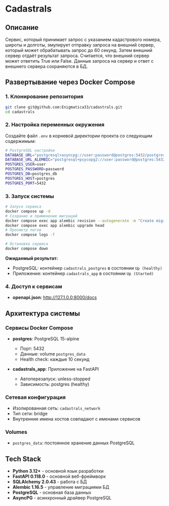 # Cadastrals

## Описание

Сервис, который принимает запрос с указанием кадастрового номера, широты и долготы, эмулирует отправку запроса на внешний сервер, который может обрабатывать запрос до 60 секунд. Затем внешний сервер отдаёт результат запроса. Считается, что внешний сервер может ответить True или False. Данные запроса на сервер и ответ с внешнего сервера сохраняются в БД.



## Развертывание через Docker Compose

### 1. Клонирование репозитория

```bash
git clone git@github.com:Enigmatica33/cadastrals.git
cd cadastrals
```

### 2. Настройка переменных окружения

Создайте файл `.env` в корневой директории проекта со следующим содержимым:

```bash
# PostgreSQL настройки
DATABASE_URL="postgresql+asyncpg://user:password@postgres:5432/postgres_db"
DATABASE_URL_ALEMBIC="postgresql+psycopg2://user:password@postgres:5432/postgres_db"
POSTGRES_USER=user
POSTGRES_PASSWORD=password
POSTGRES_DB=postgres_db
POSTGRES_HOST=postgres
POSTGRES_PORT=5432
```


### 3. Запуск системы

```bash
# Запуск сервиса
docker compose up -d
# Создание и применение миграций
docker compose exec app alembic revision --autogenerate -m "Create migrations"
docker compose exec app alembic upgrade head
# Просмотр логов
docker compose logs -f

# Остановка сервиса
docker compose down
```


**Ожидаемый результат:**
- PostgreSQL: контейнер `cadastrals_postgres` в состоянии `Up (healthy)`
- Приложение: контейнер `cadastrals_app` в состоянии `Up (Started)`

### 4. Доступ к сервисам

- **openapi.json**: http://127.1.0.0:8000/docs

## Архитектура системы

### Сервисы Docker Compose

- **postgres**: PostgreSQL 15-alpine
  - Порт: 5432
  - Данные: volume `postgres_data`
  - Health check: каждые 10 секунд

- **cadastrals_app**: Приложение на FastAPI
  - Автоперезапуск: unless-stopped
  - Зависимость: postgres (healthy)

### Сетевая конфигурация

- Изолированная сеть: `cadastrals_network`
- Тип сети: bridge
- Внутренние имена хостов совпадают с именами сервисов

### Volumes

- `postgres_data`: постоянное хранение данных PostgreSQL


## Tech Stack
- **Python 3.12+** - основной язык разработки
- **FastAPI 0.118.0** - основной веб-фреймворк
- **SQLAlchemy 2.0.43** - работа с БД
- **Alembic 1.16.5** - управление миграциями БД
- **PostgreSQL** - основная база данных
- **AsyncPG** - асинхронный драйвер PostgreSQL
